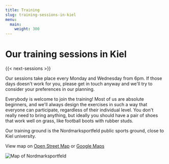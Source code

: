 ```yaml
---
title: Training
slug: training-sessions-in-kiel
menu: 
  main:
    weight: 300
---
```


# Our training sessions in Kiel

{{< next-sessions >}}

Our sessions take place every Monday and Wednesday from 6pm.
If those days doesn't work for you,
please get in touch anyway 
and we'll try to consider your preferences in our planning.

Everybody is welcome to join the training!
Most of us are absolute beginners,
and we'll always design the exercises in such a way
that everyone can participate,
regardless of their individual level.
You don't really need to bring anything,
but ideally you should have a pair of shoes that work well on grass,
like football boots with rubber studs.

Our training ground is the Nordmarksportfeld public sports ground,
close to Kiel university.

View map on [Open Street Map](https://osm.org/go/0HsaQC7V?m=) 
or [Google Maps](https://goo.gl/maps/2CHFeakWwtCYmMzH8)

![Map of Nordmarksportfeld](/images/map_nordmarksportfeld.jpg)
